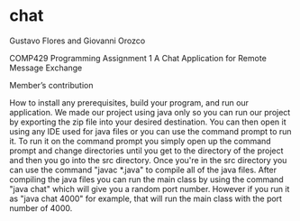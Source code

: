 # chat
Gustavo Flores and Giovanni Orozco

COMP429 Programming Assignment 1
A Chat Application for Remote Message Exchange

Member’s contribution


How to install any prerequisites, build your program, and run our application.
We made our project using java only so you can run our project by exporting the zip file into 
your desired destination. You can then open it using any IDE used for java files or you can
use the command prompt to run it. To run it on the command prompt you simply open up the command prompt
and change directories until you get to the directory of the project and then you go into the src directory.
Once you're in the src directory you can use the command "javac *.java" to compile all of the java files. 
After compiling the java files you can run the main class by using the command "java chat" which will give you a random port
number. However if you run it as "java chat 4000" for example, that will run the main class with the port number of 4000.



